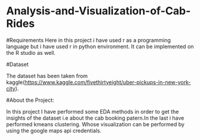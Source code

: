 # Analysis-and-Visualization-of-Cab-Rides

#Requirements
Here in this project i have used r as a programming language but i have used r in python environment.
It can be implemented on the R studio as well.

#Dataset

The dataset has been taken from kaggle(https://www.kaggle.com/fivethirtyeight/uber-pickups-in-new-york-city).

#About the Project:

In this project I have performed some EDA methods in order to get the insights of the dataset i.e about the cab booking patern.In the last i have performed kmeans clustering. Whose visualization can be performed by using the google maps api credentials.
